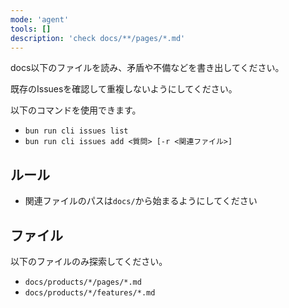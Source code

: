 ```yaml
---
mode: 'agent'
tools: []
description: 'check docs/**/pages/*.md'
---
```


docs以下のファイルを読み、矛盾や不備などを書き出してください。

既存のIssuesを確認して重複しないようにしてください。

以下のコマンドを使用できます。

- `bun run cli issues list`
- `bun run cli issues add <質問> [-r <関連ファイル>]`

## ルール

- 関連ファイルのパスは`docs/`から始まるようにしてください

## ファイル

以下のファイルのみ探索してください。

- `docs/products/*/pages/*.md`
- `docs/products/*/features/*.md`
